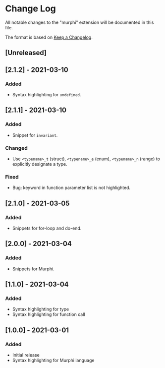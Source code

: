 # Change Log

All notable changes to the "murphi" extension will be documented in this file.

The format is based on [Keep a Changelog](https://keepachangelog.com/en/1.0.0/).

## [Unreleased]

## [2.1.2] - 2021-03-10
### Added
- Syntax highlighting for `undefined`.

## [2.1.1] - 2021-03-10
### Added
- Snippet for `invariant`.
### Changed
-   Use `<typename>_t` (struct), `<typename>_e` (enum), `<typename>_n` (range) to explicitly designate a type.
### Fixed
-   Bug: keyword in function parameter list is not highlighted.

## [2.1.0] - 2021-03-05
### Added
-   Snippets for for-loop and do-end.

## [2.0.0] - 2021-03-04
### Added
-   Snippets for Murphi.

## [1.1.0] - 2021-03-04
### Added
-   Syntax highlighting for type
-   Syntax highlighting for function call

## [1.0.0] - 2021-03-01
### Added
-   Initial release
-   Syntax highlighting for Murphi language
